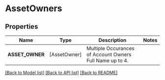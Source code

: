 # AssetOwners

## Properties
Name | Type | Description | Notes
------------ | ------------- | ------------- | -------------
**ASSET_OWNER** | [AssetOwner] | Multiple Occurances of Account Owners Full Name up to 4. | 

[[Back to Model list]](../README.md#documentation-for-models) [[Back to API list]](../README.md#documentation-for-api-endpoints) [[Back to README]](../README.md)


